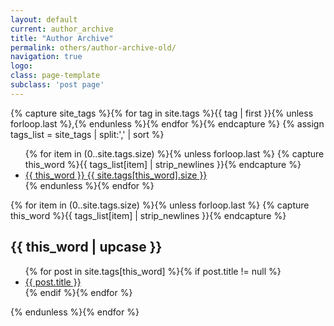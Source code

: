 ```yaml
---
layout: default
current: author_archive
title: "Author Archive"
permalink: others/author-archive-old/
navigation: true
logo: 
class: page-template
subclass: 'post page'
---
```


<div id="post-index" class="well article">
{% capture site_tags %}{% for tag in site.tags %}{{ tag | first }}{% unless forloop.last %},{% endunless %}{% endfor %}{% endcapture %}
{% assign tags_list = site_tags | split:',' | sort %}

<ul class="entry-meta inline-list">
  {% for item in (0..site.tags.size) %}{% unless forloop.last %}
    {% capture this_word %}{{ tags_list[item] | strip_newlines }}{% endcapture %}
  	<li><a href="#{{ this_word }}" class="tag"><span class="term alltags">{{ this_word }}</span> <span class="count alltags">{{ site.tags[this_word].size }}</span></a></li>
  {% endunless %}{% endfor %}
</ul>

{% for item in (0..site.tags.size) %}{% unless forloop.last %}
  {% capture this_word %}{{ tags_list[item] | strip_newlines }}{% endcapture %}
	<article>
	<h2 id="{{ this_word }}" class="tag-heading">{{ this_word | upcase }}</h2>
		<ul>
    {% for post in site.tags[this_word] %}{% if post.title != null %}
      <!-- <li class="entry-title"><a href="{{ site.url }}{{ post.url }}" target="_blank" title="{{ post.title }}">{{ post.title }}</a></li> -->
      <li class="entry-title"><a href="{{ post.url }}" target="_blank" title="{{ post.title }}">{{ post.title }}</a></li>
    {% endif %}{% endfor %}
		</ul>
	</article><!-- /.hentry -->
{% endunless %}{% endfor %}
</div>